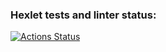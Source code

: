 ### Hexlet tests and linter status:
[![Actions Status](https://github.com/ajsen/frontend-project-11/actions/workflows/hexlet-check.yml/badge.svg)](https://github.com/ajsen/frontend-project-11/actions)